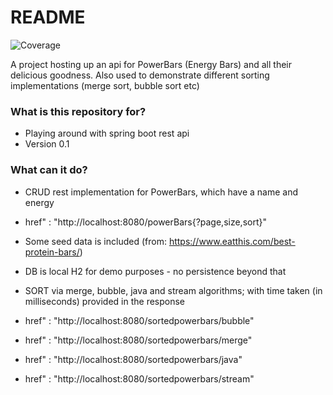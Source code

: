 # README #

![Coverage](.github/badges/jacoco.svg)

A project hosting up an api for PowerBars (Energy Bars) and all their delicious goodness.
Also used to demonstrate different sorting implementations (merge sort, bubble sort etc) 

### What is this repository for? ###

* Playing around with spring boot rest api
* Version 0.1

### What can it do? ###

* CRUD rest implementation for PowerBars, which have a name and energy
* href" : "http://localhost:8080/powerBars{?page,size,sort}"

* Some seed data is included (from: https://www.eatthis.com/best-protein-bars/)
* DB is local H2 for demo purposes - no persistence beyond that

* SORT via merge, bubble, java and stream algorithms; with time taken (in milliseconds) provided in the response
* href" : "http://localhost:8080/sortedpowerbars/bubble"
* href" : "http://localhost:8080/sortedpowerbars/merge"
* href" : "http://localhost:8080/sortedpowerbars/java"
* href" : "http://localhost:8080/sortedpowerbars/stream"

